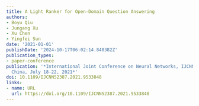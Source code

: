 ```yaml
---
title: A Light Ranker for Open-Domain Question Answering
authors:
- Boyu Qiu
- Jungang Xu
- Xu Chen
- Yingfei Sun
date: '2021-01-01'
publishDate: '2024-10-17T06:02:14.840382Z'
publication_types:
- paper-conference
publication: '*International Joint Conference on Neural Networks, IJCNN 2021, Shenzhen,
  China, July 18-22, 2021*'
doi: 10.1109/IJCNN52387.2021.9533848
links:
- name: URL
  url: https://doi.org/10.1109/IJCNN52387.2021.9533848
---
```

